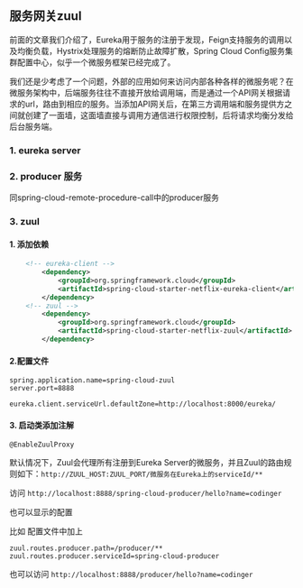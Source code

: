 ## 服务网关zuul
前面的文章我们介绍了，Eureka用于服务的注册于发现，Feign支持服务的调用以及均衡负载，Hystrix处理服务的熔断防止故障扩散，Spring Cloud Config服务集群配置中心，似乎一个微服务框架已经完成了。

我们还是少考虑了一个问题，外部的应用如何来访问内部各种各样的微服务呢？在微服务架构中，后端服务往往不直接开放给调用端，而是通过一个API网关根据请求的url，路由到相应的服务。当添加API网关后，在第三方调用端和服务提供方之间就创建了一面墙，这面墙直接与调用方通信进行权限控制，后将请求均衡分发给后台服务端。

### 1. eureka server

### 2. producer 服务

同spring-cloud-remote-procedure-call中的producer服务

### 3. zuul

#### 1. 添加依赖

```xml
	<!-- eureka-client -->
		<dependency>
			<groupId>org.springframework.cloud</groupId>
			<artifactId>spring-cloud-starter-netflix-eureka-client</artifactId>
		</dependency>
	<!-- zuul -->
		<dependency>
			<groupId>org.springframework.cloud</groupId>
			<artifactId>spring-cloud-starter-netflix-zuul</artifactId>
		</dependency>
```

#### 2.配置文件
```properties
spring.application.name=spring-cloud-zuul
server.port=8888

eureka.client.serviceUrl.defaultZone=http://localhost:8000/eureka/
```

#### 3. 启动类添加注解

`@EnableZuulProxy`

默认情况下，Zuul会代理所有注册到Eureka Server的微服务，并且Zuul的路由规则如下：`http://ZUUL_HOST:ZUUL_PORT/微服务在Eureka上的serviceId/**`

访问 `http://localhost:8888/spring-cloud-producer/hello?name=codinger`

也可以显示的配置

比如 配置文件中加上

```properties
zuul.routes.producer.path=/producer/**
zuul.routes.producer.serviceId=spring-cloud-producer
```

也可以访问 `http://localhost:8888/producer/hello?name=codinger`








